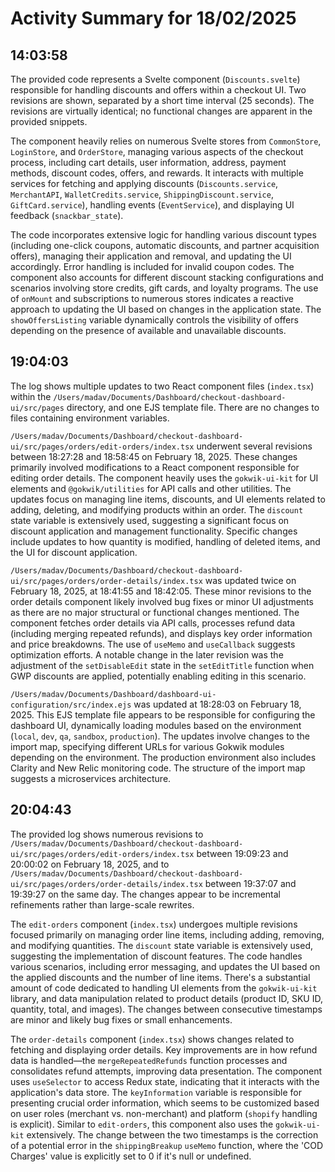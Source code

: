 # Activity Summary for 18/02/2025

## 14:03:58
The provided code represents a Svelte component (`Discounts.svelte`) responsible for handling discounts and offers within a checkout UI.  Two revisions are shown, separated by a short time interval (25 seconds).  The revisions are virtually identical; no functional changes are apparent in the provided snippets.

The component heavily relies on numerous Svelte stores from `CommonStore`, `LoginStore`, and `OrderStore`, managing various aspects of the checkout process, including cart details, user information, address, payment methods, discount codes, offers, and rewards.  It interacts with multiple services for fetching and applying discounts (`Discounts.service`, `MerchantAPI`, `WalletCredits.service`, `ShippingDiscount.service`, `GiftCard.service`), handling events (`EventService`), and displaying UI feedback (`snackbar_state`).

The code incorporates extensive logic for handling various discount types (including one-click coupons, automatic discounts, and partner acquisition offers), managing their application and removal, and updating the UI accordingly.  Error handling is included for invalid coupon codes.  The component also accounts for different discount stacking configurations and scenarios involving store credits, gift cards, and loyalty programs.  The use of `onMount` and subscriptions to numerous stores indicates a reactive approach to updating the UI based on changes in the application state.  The `showOffersListing` variable dynamically controls the visibility of offers depending on the presence of available and unavailable discounts.


## 19:04:03
The log shows multiple updates to two React component files (`index.tsx`) within the `/Users/madav/Documents/Dashboard/checkout-dashboard-ui/src/pages` directory,  and one EJS template file.  There are no changes to files containing environment variables.


`/Users/madav/Documents/Dashboard/checkout-dashboard-ui/src/pages/orders/edit-orders/index.tsx` underwent several revisions between 18:27:28 and 18:58:45 on February 18, 2025.  These changes primarily involved modifications to a React component responsible for editing order details. The component heavily uses the `gokwik-ui-kit` for UI elements and  `@gokwik/utilities` for API calls and other utilities. The updates focus on managing line items, discounts, and UI elements related to adding, deleting, and modifying products within an order.  The `discount` state variable is extensively used, suggesting a significant focus on discount application and management functionality.  Specific changes include updates to how quantity is modified, handling of deleted items, and the UI for discount application.


`/Users/madav/Documents/Dashboard/checkout-dashboard-ui/src/pages/orders/order-details/index.tsx` was updated twice on February 18, 2025, at 18:41:55 and 18:42:05.  These minor revisions to the order details component likely involved bug fixes or minor UI adjustments as there are no major structural or functional changes mentioned. The component fetches order details via API calls, processes refund data (including merging repeated refunds), and displays key order information and price breakdowns.  The use of `useMemo` and `useCallback` suggests optimization efforts.  A notable change in the later revision was the adjustment of the `setDisableEdit` state in the `setEditTitle` function when GWP discounts are applied, potentially enabling editing in this scenario.


`/Users/madav/Documents/Dashboard/dashboard-ui-configuration/src/index.ejs` was updated at 18:28:03 on February 18, 2025. This EJS template file appears to be responsible for configuring the dashboard UI, dynamically loading modules based on the environment (`local`, `dev`, `qa`, `sandbox`, `production`).  The updates involve changes to the import map, specifying different URLs for various Gokwik modules depending on the environment.  The production environment also includes Clarity and New Relic monitoring code.  The structure of the import map suggests a microservices architecture.


## 20:04:43
The provided log shows numerous revisions to `/Users/madav/Documents/Dashboard/checkout-dashboard-ui/src/pages/orders/edit-orders/index.tsx` between 19:09:23 and 20:00:02 on February 18, 2025, and to `/Users/madav/Documents/Dashboard/checkout-dashboard-ui/src/pages/orders/order-details/index.tsx` between 19:37:07 and 19:39:27 on the same day.  The changes appear to be incremental refinements rather than large-scale rewrites.

The `edit-orders` component (`index.tsx`)  undergoes multiple revisions focused primarily on managing order line items, including adding, removing, and modifying quantities.  The `discount` state variable is extensively used, suggesting the implementation of discount features.  The code handles various scenarios, including error messaging, and updates the UI based on the applied discounts and the number of line items. There's a substantial amount of code dedicated to handling UI elements from the `gokwik-ui-kit` library, and data manipulation related to product details (product ID, SKU ID, quantity, total, and images).  The changes between consecutive timestamps are minor and likely bug fixes or small enhancements.

The `order-details` component (`index.tsx`) shows changes related to fetching and displaying order details. Key improvements are in how refund data is handled—the `mergeRepeatedRefunds` function processes and consolidates refund attempts, improving data presentation.  The component uses `useSelector` to access Redux state, indicating that it interacts with the application's data store.  The `keyInformation` variable is responsible for presenting crucial order information, which seems to be customized based on user roles (merchant vs. non-merchant) and platform (`shopify` handling is explicit).  Similar to `edit-orders`, this component also uses the `gokwik-ui-kit` extensively.  The change between the two timestamps is the correction of a potential error in the `shippingBreakup` `useMemo` function, where the 'COD Charges' value is explicitly set to 0 if it's null or undefined.
